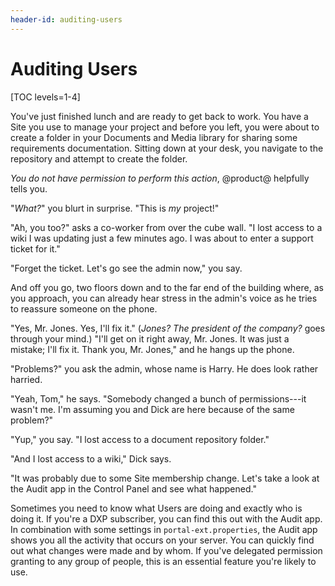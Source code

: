 ```yaml
---
header-id: auditing-users
---
```


# Auditing Users

[TOC levels=1-4]

You've just finished lunch and are ready to get back to work. You have a Site
you use to manage your project and before you left, you were about to create a
folder in your Documents and Media library for sharing some requirements
documentation. Sitting down at your desk, you navigate to the repository and
attempt to create the folder.

*You do not have permission to perform this action*, @product@ helpfully tells
you. 

"*What?*" you blurt in surprise. "This is *my* project!" 

"Ah, you too?" asks a co-worker from over the cube wall. "I lost access to a 
wiki I was updating just a few minutes ago. I was about to enter a support 
ticket for it." 

"Forget the ticket. Let's go see the admin now," you say. 

And off you go, two floors down and to the far end of the building where, as you
approach, you can already hear stress in the admin's voice as he tries to 
reassure someone on the phone. 

"Yes, Mr. Jones. Yes, I'll fix it." (*Jones? The president of the company?* goes
through your mind.) "I'll get on it right away, Mr. Jones. It was just a 
mistake; I'll fix it. Thank you, Mr. Jones," and he hangs up the phone. 

"Problems?" you ask the admin, whose name is Harry. He does look rather harried. 

"Yeah, Tom," he says. "Somebody changed a bunch of permissions---it wasn't me. 
I'm assuming you and Dick are here because of the same problem?" 

"Yup," you say. "I lost access to a document repository folder." 

"And I lost access to a wiki," Dick says. 

"It was probably due to some Site membership change. Let's take a look at the
Audit app in the Control Panel and see what happened." 

Sometimes you need to know what Users are doing and exactly who is doing it. If
you're a DXP subscriber, you can find this out with the Audit app. In
combination with some settings in `portal-ext.properties`, the Audit app shows
you all the activity that occurs on your server. You can quickly find out
what changes were made and by whom. If you've delegated permission granting to
any group of people, this is an essential feature you're likely to use.


